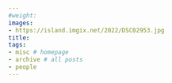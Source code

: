 ```yaml
---
#weight: 
images:
- https://island.imgix.net/2022/DSC02953.jpg
title: 
tags:
- misc # homepage
- archive # all posts
- people
---
```

